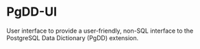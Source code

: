 # PgDD-UI

User interface to provide a user-friendly, non-SQL interface to the PostgreSQL Data Dictionary (PgDD) extension.